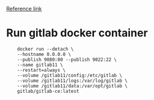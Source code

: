 [Reference link](https://docs.gitlab.com/omnibus/docker/)
# Run gitlab docker container
```docker
    docker run --detach \
    --hostname 0.0.0.0 \
    --publish 9080:80 --publish 9022:22 \
    --name gitlab11 \
    --restart=always \
    --volume /gitlab11/config:/etc/gitlab \
    --volume /gitlab11/logs:/var/log/gitlab \
    --volume /gitlab11/data:/var/opt/gitlab \
    gitlab/gitlab-ce:latest
```
